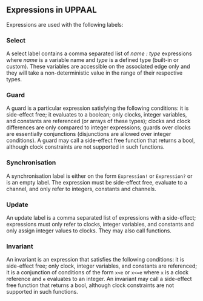 ## Expressions in UPPAAL
Expressions are used with the following labels: 

### Select 
A select label contains a comma separated list of *name : type* expressions where *name* is a variable name and *type* is a defined type (built-in or custom). These variables are accessible on the associated edge only and they will take a non-deterministic value in the range of their respective types. 

### Guard
A guard is a particular expression satisfying the following conditions: it is side-effect free; it evaluates to a boolean; only clocks, integer variables, and constants are referenced (or arrays of these types); clocks and clock differences are only compared to integer expressions; guards over clocks are essentially conjunctions (disjunctions are allowed over integer conditions). A guard may call a side-effect free function that returns a bool, although clock constraints are not supported in such functions.

### Synchronisation 
A synchronisation label is either on the form `Expression!` or `Expression?` or is an empty label. The expression must be side-effect free, evaluate to a channel, and only refer to integers, constants and channels. 

### Update
An update label is a comma separated list of expressions with a side-effect; expressions must only refer to clocks, integer variables, and constants and only assign integer values to clocks. They may also call functions. 

### Invariant 
An invariant is an expression that satisfies the following conditions: it is side-effect free; only clock, integer variables, and constants are referenced; it is a conjunction of conditions of the form `x<e` or `x<=e` where `x` is a clock
reference and `e` evaluates to an integer. An invariant may call a side-effect free
function that returns a bool, although clock constraints are not supported
in such functions.

<script>
MathJax = {
  tex: {
    inlineMath: [["$", "$"], ["\\(", "\\)"]]
  }
};
</script>
<script id="MathJax-script" async src="https://cdn.jsdelivr.net/npm/mathjax@3/es5/tex-chtml.js"></script>
